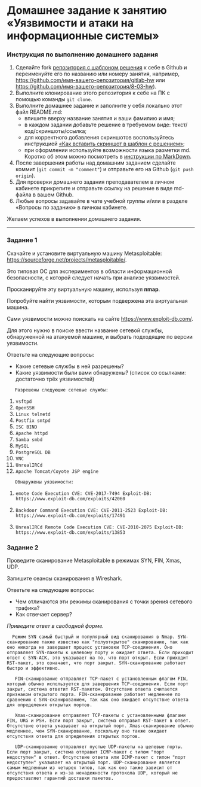 # Домашнее задание к занятию «Уязвимости и атаки на информационные системы»

### Инструкция по выполнению домашнего задания

1. Сделайте fork [репозитория c шаблоном решения](https://github.com/netology-code/sys-pattern-homework) к себе в Github и переименуйте его по названию или номеру занятия, например, https://github.com/имя-вашего-репозитория/gitlab-hw или https://github.com/имя-вашего-репозитория/8-03-hw).
2. Выполните клонирование этого репозитория к себе на ПК с помощью команды `git clone`.
3. Выполните домашнее задание и заполните у себя локально этот файл README.md:
   - впишите вверху название занятия и ваши фамилию и имя;
   - в каждом задании добавьте решение в требуемом виде: текст/код/скриншоты/ссылка;
   - для корректного добавления скриншотов воспользуйтесь инструкцией [«Как вставить скриншот в шаблон с решением»](https://github.com/netology-code/sys-pattern-homework/blob/main/screen-instruction.md);
   - при оформлении используйте возможности языка разметки md. Коротко об этом можно посмотреть в [инструкции по MarkDown](https://github.com/netology-code/sys-pattern-homework/blob/main/md-instruction.md).
4. После завершения работы над домашним заданием сделайте коммит (`git commit -m "comment"`) и отправьте его на Github (`git push origin`).
5. Для проверки домашнего задания преподавателем в личном кабинете прикрепите и отправьте ссылку на решение в виде md-файла в вашем Github.
6. Любые вопросы задавайте в чате учебной группы и/или в разделе «Вопросы по заданию» в личном кабинете.

Желаем успехов в выполнении домашнего задания.

------

### Задание 1

Скачайте и установите виртуальную машину Metasploitable: https://sourceforge.net/projects/metasploitable/.

Это типовая ОС для экспериментов в области информационной безопасности, с которой следует начать при анализе уязвимостей.

Просканируйте эту виртуальную машину, используя **nmap**.

Попробуйте найти уязвимости, которым подвержена эта виртуальная машина.

Сами уязвимости можно поискать на сайте https://www.exploit-db.com/.

Для этого нужно в поиске ввести название сетевой службы, обнаруженной на атакуемой машине, и выбрать подходящие по версии уязвимости.

Ответьте на следующие вопросы:

- Какие сетевые службы в ней разрешены?
- Какие уязвимости были вами обнаружены? (список со ссылками: достаточно трёх уязвимостей)
  
`   Разрешены следующие сетевые службы:`

1. `vsftpd`
2. `OpenSSH`
3. `Linux telnetd`
4. `Postfix smtpd`
5. `ISC BIND`
6. `Apache httpd`
7. `Samba smbd`
8. `MySQL`
9. `PostgreSQL DB`
10. `VNC`
11. `UnrealIRCd`
12. `Apache Tomcat/Coyote JSP engine`

`   Обнаружены уязвимости:`

1. `emote Code Execution CVE: CVE-2017-7494 Exploit-DB: https://www.exploit-db.com/exploits/42060`

2. `Backdoor Command Execution CVE: CVE-2011-2523 Exploit-DB: https://www.exploit-db.com/exploits/17491`

3. `UnrealIRCd Remote Code Execution CVE: CVE-2010-2075 Exploit-DB: https://www.exploit-db.com/exploits/13853`


### Задание 2

Проведите сканирование Metasploitable в режимах SYN, FIN, Xmas, UDP.

Запишите сеансы сканирования в Wireshark.

Ответьте на следующие вопросы:

- Чем отличаются эти режимы сканирования с точки зрения сетевого трафика?
- Как отвечает сервер?

*Приведите ответ в свободной форме.*

`  Режим SYN самый быстрый и популярный вид сканирования в Nmap. SYN-сканирование также известно как "полуоткрытое" сканирование, так как оно никогда не завершает процесс установки TCP-соединения. Оно отправляет SYN-пакеты к целевому порту и ожидает ответа. Если приходит ответ с SYN-ACK, это указывает на то, что порт открыт. Если приходит RST-пакет, это означает, что порт закрыт. SYN-сканирование работает быстро и эффективно.`

`   FIN-сканирование отправляет TCP-пакет с установленным флагом FIN, который обычно используется для завершения TCP-соединения. Если порт закрыт, система ответит RST-пакетом. Отсутствие ответа считается признаком открытого порта. FIN-сканирование работает медленнее по сравнению с SYN-сканированием, так как оно ожидает отсутствие ответа для определения открытых портов.`

`   Xmas-сканирование отправляет TCP-пакеты с установленными флагами FIN, URG и PSH. Если порт закрыт, система отправит RST-пакет в ответ. Отсутствие ответа указывает на открытый порт. Xmas-сканирование обычно медленнее, чем SYN-сканирование, поскольку оно также ожидает отсутствия ответа для определения открытых портов.`

`   UDP-сканирование отправляет пустые UDP-пакеты на целевые порты. Если порт закрыт, система отправит ICMP-пакет с типом "порт недоступен" в ответ. Отсутствие ответа или ICMP-пакет с типом "порт недоступен" указывает на открытый порт. UDP-сканирование является самым медленным из четырех типов, так как оно также зависит от отсутствия ответа и из-за ненадежности протокола UDP, который не предоставляет гарантий доставки пакетов.`
